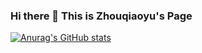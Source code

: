 ### Hi there 👋 This is Zhouqiaoyu's Page
[![Anurag's GitHub stats](https://github-readme-stats.vercel.app/api?username=zhouqiaoyu)](https://github.com/anuraghazra/github-readme-stats)
<!--
**zhouqiaoyu/zhouqiaoyu** is a ✨ _special_ ✨ repository because its `README.md` (this file) appears on your GitHub profile.

Here are some ideas to get you started:

- 🔭 I’m currently working on ...
- 🌱 I’m currently learning ...
- 👯 I’m looking to collaborate on ...
- 🤔 I’m looking for help with ...
- 💬 Ask me about ...
- 📫 How to reach me: ...
- 😄 Pronouns: ...
- ⚡ Fun fact: ...
-->
